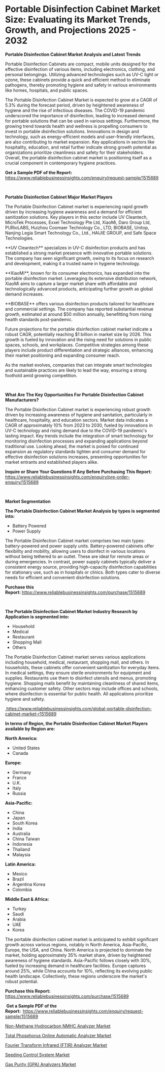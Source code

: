 <p><h1>Portable Disinfection Cabinet Market Size: Evaluating its Market Trends, Growth, and Projections 2025 - 2032</h1></p><p><strong>Portable Disinfection Cabinet Market Analysis and Latest Trends</strong></p>
<p><p>Portable Disinfection Cabinets are compact, mobile units designed for the effective disinfection of various items, including electronics, clothing, and personal belongings. Utilizing advanced technologies such as UV-C light or ozone, these cabinets provide a quick and efficient method to eliminate pathogens, thereby promoting hygiene and safety in various environments like homes, hospitals, and public spaces.</p><p>The Portable Disinfection Cabinet Market is expected to grow at a CAGR of 5.3% during the forecast period, driven by heightened awareness of hygiene and the rise of infectious diseases. The COVID-19 pandemic underscored the importance of disinfection, leading to increased demand for portable solutions that can be used in various settings. Furthermore, the growing trend towards health and wellness is propelling consumers to invest in portable disinfection solutions. Innovations in design and technology, such as energy-efficient models and user-friendly interfaces, are also contributing to market expansion. Key applications in sectors like hospitality, education, and retail further indicate strong growth potential as organizations prioritize cleanliness and safety for their stakeholders. Overall, the portable disinfection cabinet market is positioning itself as a crucial component in contemporary hygiene practices.</p></p>
<p><strong>Get a Sample PDF of the Report:&nbsp;</strong> <a href="https://www.reliablebusinessinsights.com/enquiry/request-sample/1515689?utm_campaign=1119&utm_medium=2&utm_source=Github&utm_content=ia&utm_term=02032025&utm_id=portable-disinfection-cabinet">https://www.reliablebusinessinsights.com/enquiry/request-sample/1515689</a></p>
<p>&nbsp;</p>
<p><strong>Portable Disinfection Cabinet Major Market Players</strong></p>
<p><p>The Portable Disinfection Cabinet market is experiencing rapid growth driven by increasing hygiene awareness and a demand for efficient sanitization solutions. Key players in this sector include UV Cleantech, MicroTek Processes, Exxel Technology Pte Ltd, XiaoMi, Daro Group Ltd, PURioLABS, Huizhou Coomaer Technology Co., LTD, BIOBASE, Unitop, Nanjing Legia Smart Technology Co., Ltd., HAIJIE GROUP, and Safe Space Technologies.</p><p>**UV Cleantech** specializes in UV-C disinfection products and has established a strong market presence with innovative portable solutions. The company has seen significant growth, owing to its focus on research and development, making it a trusted name in hygiene technology.</p><p>**XiaoMi**, known for its consumer electronics, has expanded into the portable disinfection market. Leveraging its extensive distribution network, XiaoMi aims to capture a larger market share with affordable and technologically advanced products, anticipating further growth as global demand increases.</p><p>**BIOBASE** offers various disinfection products tailored for healthcare and commercial settings. The company has reported substantial revenue growth, estimated at around $50 million annually, benefitting from rising health standards post-pandemic.</p><p>Future projections for the portable disinfection cabinet market indicate a robust CAGR, potentially reaching $1 billion in market size by 2026. This growth is fueled by innovation and the rising need for solutions in public spaces, schools, and workplaces. Competitive strategies among these players include product differentiation and strategic alliances, enhancing their market positioning and expanding consumer reach. </p><p>As the market evolves, companies that can integrate smart technologies and sustainable practices are likely to lead the way, ensuring a strong foothold amid growing competition.</p></p>
<p>&nbsp;</p>
<p><strong>What Are The Key Opportunities For Portable Disinfection Cabinet Manufacturers?</strong></p>
<p><p>The Portable Disinfection Cabinet market is experiencing robust growth driven by increasing awareness of hygiene and sanitation, particularly in healthcare, hospitality, and education sectors. Market data indicates a CAGR of approximately 10% from 2023 to 2030, fueled by innovations in UV-C technology and rising demand due to the COVID-19 pandemic's lasting impact. Key trends include the integration of smart technology for monitoring disinfection processes and expanding applications beyond traditional use. Looking ahead, the market is poised for continued expansion as regulatory standards tighten and consumer demand for effective disinfection solutions increases, presenting opportunities for market entrants and established players alike.</p></p>
<p><strong>Inquire or Share Your Questions If Any Before Purchasing This Report:</strong> <a href="https://www.reliablebusinessinsights.com/enquiry/pre-order-enquiry/1515689?utm_campaign=1119&utm_medium=2&utm_source=Github&utm_content=ia&utm_term=02032025&utm_id=portable-disinfection-cabinet">https://www.reliablebusinessinsights.com/enquiry/pre-order-enquiry/1515689</a></p>
<p>&nbsp;</p>
<p><strong>Market Segmentation</strong></p>
<p><strong>The Portable Disinfection Cabinet Market Analysis by types is segmented into:</strong></p>
<p><ul><li>Battery Powered</li><li>Power Supply</li></ul></p>
<p><p>The Portable Disinfection Cabinet market comprises two main types: battery-powered and power supply units. Battery-powered cabinets offer flexibility and mobility, allowing users to disinfect in various locations without being tethered to an outlet. These are ideal for remote areas or during emergencies. In contrast, power supply cabinets typically deliver a consistent energy source, providing high-capacity disinfection capabilities for stationary use, such as in hospitals or clinics. Both types cater to diverse needs for efficient and convenient disinfection solutions.</p></p>
<p><strong>Purchase this Report:&nbsp;</strong><a href="https://www.reliablebusinessinsights.com/purchase/1515689?utm_campaign=1119&utm_medium=2&utm_source=Github&utm_content=ia&utm_term=02032025&utm_id=portable-disinfection-cabinet">https://www.reliablebusinessinsights.com/purchase/1515689</a></p>
<p>&nbsp;</p>
<p><strong>The Portable Disinfection Cabinet Market Industry Research by Application is segmented into:</strong></p>
<p><ul><li>Household</li><li>Medical</li><li>Restaurant</li><li>Shopping Mall</li><li>Others</li></ul></p>
<p><p>The Portable Disinfection Cabinet market serves various applications including household, medical, restaurant, shopping mall, and others. In households, these cabinets offer convenient sanitization for everyday items. In medical settings, they ensure sterile environments for equipment and supplies. Restaurants use them to disinfect utensils and menus, promoting hygiene. Shopping malls benefit by maintaining cleanliness of shared items, enhancing customer safety. Other sectors may include offices and schools, where disinfection is essential for public health. All applications prioritize hygiene and safety.</p></p>
<p><a href="https://www.reliablebusinessinsights.com/global-portable-disinfection-cabinet-market-r1515689?utm_campaign=1119&utm_medium=2&utm_source=Github&utm_content=ia&utm_term=02032025&utm_id=portable-disinfection-cabinet">&nbsp;https://www.reliablebusinessinsights.com/global-portable-disinfection-cabinet-market-r1515689</a></p>
<p><strong>In terms of Region, the Portable Disinfection Cabinet Market Players available by Region are:</strong></p>
<p>
    <p> <strong> North America: </strong>
        <ul>
            <li>United States</li>
            <li>Canada</li>
        </ul>
        </p> 
    <p> <strong> Europe: </strong>
        <ul>
            <li>Germany</li>
            <li>France</li>
            <li>U.K.</li>
            <li>Italy</li>
            <li>Russia</li>
        </ul>
        </p> 
    <p> <strong> Asia-Pacific: </strong>
        <ul>
            <li>China</li>
            <li>Japan</li>
            <li>South Korea</li>
            <li>India</li>
            <li>Australia</li>
            <li>China Taiwan</li>
            <li>Indonesia</li>
            <li>Thailand</li>
            <li>Malaysia</li>
        </ul>
        </p> 
    <p> <strong> Latin America: </strong>
        <ul>
            <li>Mexico</li>
            <li>Brazil</li>
            <li>Argentina Korea</li>
            <li>Colombia</li>
        </ul>
        </p> 
    <p> <strong> Middle East & Africa: </strong>
        <ul>
            <li>Turkey</li>
            <li>Saudi</li>
            <li>Arabia</li>
            <li>UAE</li>
            <li>Korea</li>
        </ul>
    </p>
    </p>
<p><p>The portable disinfection cabinet market is anticipated to exhibit significant growth across various regions, notably in North America, Asia-Pacific, Europe, the USA, and China. North America is projected to dominate the market, holding approximately 35% market share, driven by heightened awareness of hygiene standards. Asia-Pacific follows closely with 30%, fueled by increasing demand in healthcare facilities. Europe captures around 25%, while China accounts for 10%, reflecting its evolving public health landscape. Collectively, these regions underscore the market's robust potential.</p></p>
<p><strong>Purchase this Report: </strong><a href="https://www.reliablebusinessinsights.com/purchase/1515689?utm_campaign=1119&utm_medium=2&utm_source=Github&utm_content=ia&utm_term=02032025&utm_id=portable-disinfection-cabinet">https://www.reliablebusinessinsights.com/purchase/1515689</a></p>
<p>&nbsp;<strong>Get a Sample PDF of the Report:&nbsp;&nbsp;</strong><a href="https://www.reliablebusinessinsights.com/enquiry/request-sample/1515689?utm_campaign=1119&utm_medium=2&utm_source=Github&utm_content=ia&utm_term=02032025&utm_id=portable-disinfection-cabinet">https://www.reliablebusinessinsights.com/enquiry/request-sample/1515689</a></p>
<p><strong></strong></p>
<p><p><a href="https://github.com/seibttullyjh/Market-Research-Report-List-1/blob/main/non-methane-hydrocarbon-nmhc-analyzer-market.md?utm_campaign=1119&utm_medium=2&utm_source=Github&utm_content=ia&utm_term=02032025&utm_id=portable-disinfection-cabinet">Non-Methane Hydrocarbon NMHC Analyzer Market</a></p><p><a href="https://github.com/pockettifere14/Market-Research-Report-List-1/blob/main/total-phosphorus-online-automatic-analyzer-market.md?utm_campaign=1119&utm_medium=2&utm_source=Github&utm_content=ia&utm_term=02032025&utm_id=portable-disinfection-cabinet">Total Phosphorus Online Automatic Analyzer Market</a></p><p><a href="https://github.com/dafertsuria/Market-Research-Report-List-1/blob/main/fourier-transform-infrared-ftir-analyzer-market.md?utm_campaign=1119&utm_medium=2&utm_source=Github&utm_content=ia&utm_term=02032025&utm_id=portable-disinfection-cabinet">Fourier Transform Infrared (FTIR) Analyzer Market</a></p><p><a href="https://github.com/storcweithzg/Market-Research-Report-List-1/blob/main/seeding-control-system-market.md?utm_campaign=1119&utm_medium=2&utm_source=Github&utm_content=ia&utm_term=02032025&utm_id=portable-disinfection-cabinet">Seeding Control System Market</a></p><p><a href="https://github.com/shroffuhpa/Market-Research-Report-List-1/blob/main/gas-purity-gpa-analyzers-market.md?utm_campaign=1119&utm_medium=2&utm_source=Github&utm_content=ia&utm_term=02032025&utm_id=portable-disinfection-cabinet">Gas Purity (GPA) Analyzers Market</a></p></p>